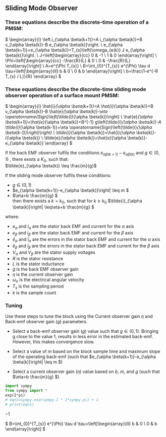 ## Sliding Mode Observer
### These equations describe the discrete-time operation of a PMSM:
$
\begin{array}{l}
\left.i_{\alpha \beta(k+1)}=A i_{\alpha \beta(k)}+B v_{\alpha \beta(k)}-B e_{\alpha \beta(k)}\right. \\
e_{\alpha \beta(k+1)}=e_{\alpha \beta(k)}+T_{s}\left(\omega_{e(k)} J e_{\alpha \beta(k)}\right. \\
J=\left[\begin{array}{cc}
0 & -1 \\
1 & 0
\end{array}\right] \\
\Phi=\left[\begin{array}{cc}
-\frac{R}{L} & 0 \\
0 & -\frac{R}{L}
\end{array}\right] \\
A=e^{\Phi T_{s}} \\
B=\int_{0}^{T_{s}} e^{\Phi} \tau d \tau=\left[\begin{array}{ll}
b & 0 \\
0 & b
\end{array}\right] \\
b=\frac{1-e^{-R T_{s} / L}}{R}
\end{array}
$
### These equations describe the discrete-time sliding mode observer operation of a surface mount PMSM:
$
\begin{array}{l}
\hat{i}_{\alpha \beta(k+1)}=A \hat{i}_{\alpha \beta(k)}+B v_{\alpha \beta(k)}-B \hat{e}_{\alpha \beta(k)}-\eta \operatorname{Sign}\left(\tilde{i}_{\alpha \beta(k)}\right) \\
\hat{e}_{\alpha \beta(k+1)}=\hat{e}_{\alpha \beta(k)}+B^{-1} g\left(\tilde{i}_{\alpha \beta(k)}-A \tilde{i}_{\alpha \beta(k-1)}+\eta \operatorname{Sign}\left(\tilde{i}_{\alpha \beta(k-1)}\right)\right) \\
\tilde{i}_{\alpha \beta(k)}=\hat{i}_{\alpha \beta(k)}-i_{\alpha \beta(k)} \\
\tilde{e}_{\alpha \beta(k)}=\hat{e}_{\alpha \beta(k)}-e_{\alpha \beta(k)} 
\end{array}
$

If the back EMF observer fulfils the conditions  $e_{\alpha \beta(k+1)}-e_{\alpha \beta(k)}$ and  $g \in(0,1)$ , there exists a $K_{0}$, such that:  
$\tilde{e}_{\alpha \beta(k)} \leq \frac{m}{g}$

If the sliding mode observer fulfils these conditions:
- $g \in(0,1)$
- $e_{\alpha \beta(k+1)}-e_{\alpha \beta(k)}\right| \leq m $
- $\eta>b \frac{m}{g} $ <br>
then there exists a $k=k_{0}$, such that for $k \geqslant k_{0}$ 
$\tilde{i}_{\alpha \beta(k)}\right| \leq\eta+b \frac{m}{g} $ 

where:
* $e_{\alpha}$ and $i_{\alpha}$ are the stator back EMF and current for the $\alpha$ axis
* $e_{\beta}$ and $i_{\beta}$ are the stator back EMF and current for the $\beta$ axis
* $\tilde{e}_{\alpha}$ and $\tilde{i}_{\alpha}$ are the errors in the stator back EMF and current for the $\alpha$ axis
* $\tilde{e}_{\beta}$ and $\tilde{i}_{\beta}$ are the errors in the stator back EMF and current for the $\beta$ axis
* $V_{\alpha}$ and $V_{\beta}$ are the stator supply voltages
* $R$ is the stator resistance
* $L$ is the stator inductance
* $g$ is the back EMF observer gain
* $\eta$ is the current observer gain
* $\omega_{e}$ is the electrical angular velocity
* $T_{s}$ is the sampling period
* $k$ is the sample count
### Tuning
Use these steps to tune the block using the Current observer gain $\eta$ and Back-emf observer gain ($g$) parameters.

* Select a back-emf observer gain ($g$) value such that $g \in(0,1)$. Bringing g close to the value 1, results in less error in the estimated back-emf. However, this makes convergence slow.

* Select a value of $m$ based on the block sample time and maximum slope of the operating back-emf (such that $e_{\alpha \beta(k+1)}-e_{\alpha \beta(k)}\right| \leq m $)

* Select a current observer gain ($\eta$) value based on $b$, $m$, and $g$ (such that $\eta>b \frac{m}{g} $).


```python
import sympy
from sympy import *
exp(I*pi)
# eqn1=sympy.exp(sympy.I * 2*sympy.pi) + 1
# print(eqn1)
```




$\displaystyle -1$



$
B=\int_{0}^{T_{s}} e^{\Phi} \tau d \tau=\left[\begin{array}{ll}
b & 0 \\
0 & b
\end{array}\right]
$

